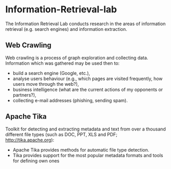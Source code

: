 # Information-Retrieval-lab
The Information Retrieval Lab conducts research in the areas of information retrieval (e.g. search engines) and information extraction.

## Web Crawling
Web crawling is a process of graph exploration and collecting data. Information which was gathered may be used then to:
* build a search engine (Google, etc.),
* analyse users behaviour (e.g., which pages are visited frequently, how users move
through the web?),
* business intelligence (what are the current actions of my opponents or partners?),
* collecting e-mail addresses (phishing, sending spam).

## Apache Tika
Toolkit for detecting and extracting metadata and text from over a thousand different file types (such as DOC, PPT, XLS and PDF; http://tika.apache.org):
* Apache Tika provides methods for automatic file type detection.
* Tika provides support for the most popular metadata formats and tools for defining own
ones